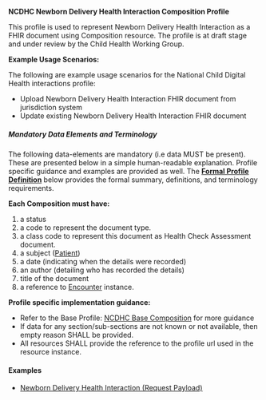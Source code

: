 **NCDHC Newborn Delivery Health Interaction Composition Profile**

This profile is used to represent Newborn Delivery Health Interaction as a FHIR document using Composition resource. The profile is at draft stage and under review by the Child Health Working Group. 

**Example Usage Scenarios:**

The following are example usage scenarios for the National Child Digital Health interactions
profile:

-   Upload Newborn Delivery Health Interaction FHIR document from jurisdiction system
-   Update existing Newborn Delivery Health Interaction FHIR document



##### Mandatory Data Elements and Terminology


The following data-elements are mandatory (i.e data MUST be present). These are presented below in a simple human-readable explanation.  Profile specific guidance and examples are provided as well.  The [**Formal Profile Definition**](#profile) below provides the  formal summary, definitions, and  terminology requirements.  

**Each Composition must have:**

1.  a status  
1.  a code to represent the document type.
1.  a class code to represent this document as Health Check Assessment document.
1.  a subject ([Patient])
1.  a date (indicating when the details were recorded)
1.	an author (detailing who has recorded the details)
1.  title of the document
1.  a reference to [Encounter] instance.

**Profile specific implementation guidance:**
* Refer to the Base Profile: [NCDHC Base Composition] for more guidance 
* If data for any section/sub-sections are not known or not available, then empty reason SHALL be provided.
* All resources SHALL provide the reference to the profile url used in the resource instance.



#### Examples

- [Newborn Delivery Health Interaction (Request Payload)](ncdhc-nbdelivery-payload.html)


[Composition]: http://hl7.org.au/fhir/base2018Oct/StructureDefinition-au-composition.html
[NCDHC Base Composition]: http://build.fhir.org/ig/hl7au/au-fhir-childhealth/StructureDefinition-ncdhc-composition-base.html
[Patient]: http://build.fhir.org/ig/hl7au/au-fhir-childhealth/StructureDefinition-ncdhc-patient-baby.html
[Encounter]: http://build.fhir.org/ig/hl7au/au-fhir-childhealth/StructureDefinition-ncdhc-encounter.html
[extensible]: http://hl7.org/fhir/terminologies.html#extensible
[General Guidance Section]: definitions.html


